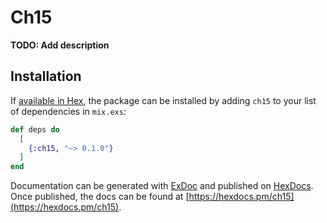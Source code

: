 # Ch15

**TODO: Add description**

## Installation

If [available in Hex](https://hex.pm/docs/publish), the package can be installed
by adding `ch15` to your list of dependencies in `mix.exs`:

```elixir
def deps do
  [
    {:ch15, "~> 0.1.0"}
  ]
end
```

Documentation can be generated with [ExDoc](https://github.com/elixir-lang/ex_doc)
and published on [HexDocs](https://hexdocs.pm). Once published, the docs can
be found at [https://hexdocs.pm/ch15](https://hexdocs.pm/ch15).

